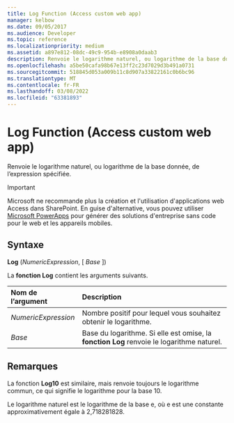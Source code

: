 ```yaml
---
title: Log Function (Access custom web app)
manager: kelbow
ms.date: 09/05/2017
ms.audience: Developer
ms.topic: reference
ms.localizationpriority: medium
ms.assetid: a897e812-08dc-49c9-954b-e8908a0daab3
description: Renvoie le logarithme naturel, ou logarithme de la base donnée, de l’expression spécifiée.
ms.openlocfilehash: a5be50cafa98b67e13ff2c23d7029d3b491a0731
ms.sourcegitcommit: 518845d053a009b11c8d907a33822161c0b6bc96
ms.translationtype: MT
ms.contentlocale: fr-FR
ms.lasthandoff: 03/08/2022
ms.locfileid: "63381893"
---
```

# <a name="log-function-access-custom-web-app"></a>Log Function (Access custom web app)

Renvoie le logarithme naturel, ou logarithme de la base donnée, de l’expression spécifiée.
  
> [!IMPORTANT]
> Microsoft ne recommande plus la création et l'utilisation d'applications web Access dans SharePoint. En guise d'alternative, vous pouvez utiliser [Microsoft PowerApps](https://powerapps.microsoft.com/) pour générer des solutions d'entreprise sans code pour le web et les appareils mobiles.
  
## <a name="syntax"></a>Syntaxe

 **Log** (*NumericExpression*, [ *Base* ])
  
La **fonction Log** contient les arguments suivants.
  
|**Nom de l’argument**|**Description**|
|:-----|:-----|
| *NumericExpression*  <br/> |Nombre positif pour lequel vous souhaitez obtenir le logarithme. |
| *Base*  <br/> |Base du logarithme. Si elle est omise, la **fonction Log** renvoie le logarithme naturel. |

## <a name="remarks"></a>Remarques

La fonction **Log10** est similaire, mais renvoie toujours le logarithme commun, ce qui signifie le logarithme pour la base 10.
  
Le logarithme naturel est le logarithme de la base e, où e est une constante approximativement égale à 2,718281828.
  